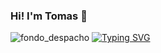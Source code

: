 ### Hi! I'm Tomas 👋
![fondo_despacho](https://github.com/tomashervas/tomashervas/assets/45578239/51d78e56-ac88-42af-9b7e-cf79db0b302e)
[![Typing SVG](https://readme-typing-svg.demolab.com?font=Fira+Code&weight=500&size=24&pause=500&random=false&width=435&lines=Full+stack+developer;Digital+designer;Mobile+app+developer)](https://git.io/typing-svg)
<!--
**tomashervas/tomashervas** is a ✨ _special_ ✨ repository because its `README.md` (this file) appears on your GitHub profile.

Here are some ideas to get you started:

- 🔭 I’m currently working on ...
- 🌱 I’m currently learning ...
- 👯 I’m looking to collaborate on ...
- 🤔 I’m looking for help with ...
- 💬 Ask me about ...
- 📫 How to reach me: ...
- 😄 Pronouns: ...
- ⚡ Fun fact: ...
-->
